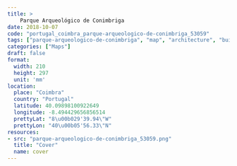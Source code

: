 ```yaml
---
title: > 
    Parque Arqueológico de Conimbriga
date: 2018-10-07
code: "portugal_coimbra_parque-arqueologico-de-conimbriga_53059"
tags: ["parque-arqueologico-de-conimbriga", "map", "architecture", "buildings", "Coimbra", "Portugal"]
categories: ["Maps"]
draft: false
format:
  width: 210
  height: 297
  unit: 'mm'
location:
  place: "Coimbra"
  country: "Portugal"
  latitude: 40.09898100922649
  longitude: -8.494429656856514
  prettyLat: "8\u00b029'39.94\"W"
  prettyLon: "40\u00b05'56.33\"N"
resources:
- src: "parque-arqueologico-de-conimbriga_53059.png"
  title: "Cover"
  name: cover
---
```

